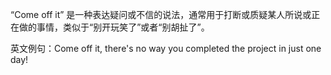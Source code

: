 “Come off it” 是一种表达疑问或不信的说法，通常用于打断或质疑某人所说或正在做的事情，类似于“别开玩笑了”或者“别胡扯了”。

英文例句：Come off it, there's no way you completed the project in just one day!